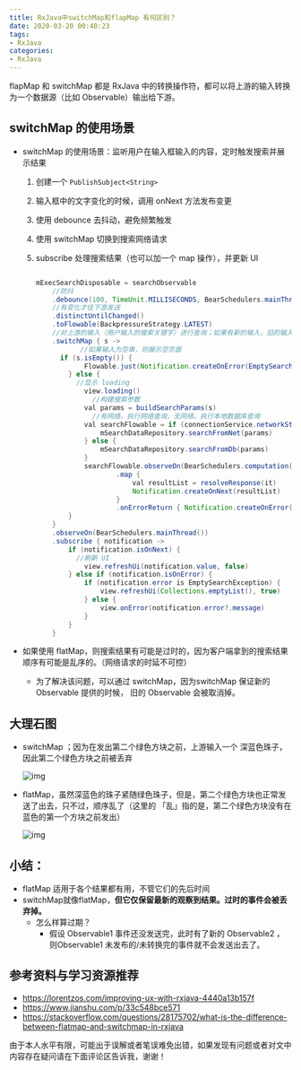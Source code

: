 ```yaml
---
title: RxJava中switchMap和flapMap 有何区别？
date: 2020-03-20 00:40:23
tags: 
- RxJava
categories:
- RxJava
---
```


flapMap 和 switchMap 都是 RxJava 中的转换操作符，都可以将上游的输入转换为一个数据源（比如 Observable）输出给下游。

<!--more-->

## switchMap 的使用场景

- switchMap 的使用场景：监听用户在输入框输入的内容，定时触发搜索并展示结果

  1. 创建一个 `PublishSubject<String>`

  2. 输入框中的文字变化的时候，调用 onNext 方法发布变更

  3. 使用 debounce 去抖动，避免频繁触发

  4. 使用 switchMap 切换到搜索网络请求

  5. subscribe 处理搜索结果（也可以加一个 map 操作），并更新 UI

     ```java
     
     mExecSearchDisposable = searchObservable
         //防抖
         .debounce(100, TimeUnit.MILLISECONDS, BearSchedulers.mainThread())
         //有变化才往下游发送
         .distinctUntilChanged()
         .toFlowable(BackpressureStrategy.LATEST)
         //对上游的输入（用户输入的搜索关键字）进行查询；如果有新的输入，旧的输入还未拿到查询结果，则旧的查询结果会直接丢弃。
         .switchMap { s ->
     			//如果输入为空串，则展示空页面
           if (s.isEmpty()) {
                 Flowable.just(Notification.createOnError(EmptySearchException()))
             } else {
               //显示 loading
                 view.loading()
                   //构建搜索参数
                 val params = buildSearchParams(s)
                   //有网络，执行网络查询，无网络，执行本地数据库查询
                 val searchFlowable = if (connectionService.networkState.isConnected) {
                     mSearchDataRepository.searchFromNet(params)
                 } else {
                     mSearchDataRepository.searchFromDb(params)
                 }
                 searchFlowable.observeOn(BearSchedulers.computation())
                         .map {
                             val resultList = resolveResponse(it)
                             Notification.createOnNext(resultList)
                         }
                         .onErrorReturn { Notification.createOnError(it) }
             }
         }
         .observeOn(BearSchedulers.mainThread())
         .subscribe { notification ->
             if (notification.isOnNext) {
               //刷新 UI
                 view.refreshUi(notification.value, false)
             } else if (notification.isOnError) {
                 if (notification.error is EmptySearchException) {
                     view.refreshUi(Collections.emptyList(), true)
                 } else {
                     view.onError(notification.error?.message)
                 }
             }
         }
     ```

     

- 如果使用 flatMap，则搜索结果有可能是过时的，因为客户端拿到的搜索结果 顺序有可能是乱序的。（网络请求的时延不可控）

  - 为了解决该问题，可以通过 switchMap，因为switchMap 保证新的 Observable 提供的时候， 旧的 Observable 会被取消掉。


## 大理石图

  - switchMap ；因为在发出第二个绿色方块之前，上游输入一个 深蓝色珠子，因此第二个绿色方块之前被丢弃

    ![img](https://img.mubu.com/document_image/b9064af5-a131-423b-95c8-9e6653d3e42c-4072084.jpg)

  - flatMap，虽然深蓝色的珠子紧随绿色珠子，但是，第二个绿色方块也正常发送了出去，只不过，顺序乱了（这里的 「乱」指的是，第二个绿色方块没有在蓝色的第一个方块之前发出）

    ![img](https://img.mubu.com/document_image/5dccd09c-af63-4a6a-8bda-cfc7d4c30ad0-4072084.jpg)

## 小结：

  - flatMap 适用于各个结果都有用，不管它们的先后时间
  - switchMap就像flatMap，**但它仅保留最新的观察到结果。过时的事件会被丢弃掉。**
    - 怎么样算过期？
      - 假设 Observable1 事件还没发送完，此时有了新的 Observable2 ，则Observable1 未发布的/未转换完的事件就不会发送出去了。

##  参考资料与学习资源推荐

- https://lorentzos.com/improving-ux-with-rxjava-4440a13b157f
- https://www.jianshu.com/p/33c548bce571
- https://stackoverflow.com/questions/28175702/what-is-the-difference-between-flatmap-and-switchmap-in-rxjava

由于本人水平有限，可能出于误解或者笔误难免出错，如果发现有问题或者对文中内容存在疑问请在下面评论区告诉我，谢谢！